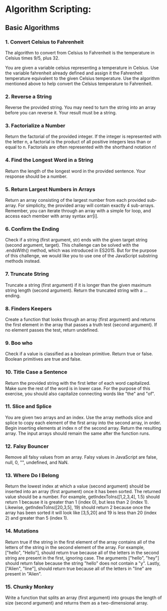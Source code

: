 # Algorithm Scripting: 

## Basic Algorithms

### 1. Convert Celsius to Fahrenheit
The algorithm to convert from Celsius to Fahrenheit is the temperature in Celsius times 9/5, plus 32.

You are given a variable celsius representing a temperature in Celsius. Use the variable fahrenheit already defined and assign it the Fahrenheit temperature equivalent to the given Celsius temperature. Use the algorithm mentioned above to help convert the Celsius temperature to Fahrenheit.

### 2. Reverse a String
Reverse the provided string.
You may need to turn the string into an array before you can reverse it.
Your result must be a string.

### 3. Factorialize a Number
Return the factorial of the provided integer.
If the integer is represented with the letter n, a factorial is the product of all positive integers less than or equal to n.
Factorials are often represented with the shorthand notation n!

### 4. Find the Longest Word in a String
Return the length of the longest word in the provided sentence.
Your response should be a number.

### 5. Return Largest Numbers in Arrays
Return an array consisting of the largest number from each provided sub-array. For simplicity, the provided array will contain exactly 4 sub-arrays.
Remember, you can iterate through an array with a simple for loop, and access each member with array syntax arr[i].

### 6. Confirm the Ending
Check if a string (first argument, str) ends with the given target string (second argument, target).
This challenge can be solved with the .endsWith() method, which was introduced in ES2015. But for the purpose of this challenge, we would like you to use one of the JavaScript substring methods instead.

### 7. Truncate String
Truncate a string (first argument) if it is longer than the given maximum string length (second argument). Return the truncated string with a ... ending.

### 8. Finders Keepers
Create a function that looks through an array (first argument) and returns the first element in the array that passes a truth test (second argument). If no element passes the test, return undefined.

### 9. Boo who
Check if a value is classified as a boolean primitive. Return true or false.
Boolean primitives are true and false.

### 10. Title Case a Sentence
Return the provided string with the first letter of each word capitalized. Make sure the rest of the word is in lower case.
For the purpose of this exercise, you should also capitalize connecting words like "the" and "of".

### 11. Slice and Splice
You are given two arrays and an index.
Use the array methods slice and splice to copy each element of the first array into the second array, in order.
Begin inserting elements at index n of the second array.
Return the resulting array. The input arrays should remain the same after the function runs.

### 12. Falsy Bouncer
Remove all falsy values from an array.
Falsy values in JavaScript are false, null, 0, "", undefined, and NaN.

### 13. Where Do I Belong
Return the lowest index at which a value (second argument) should be inserted into an array (first argument) once it has been sorted. The returned value should be a number.
For example, getIndexToIns([1,2,3,4], 1.5) should return 1 because it is greater than 1 (index 0), but less than 2 (index 1).
Likewise, getIndexToIns([20,3,5], 19) should return 2 because once the array has been sorted it will look like [3,5,20] and 19 is less than 20 (index 2) and greater than 5 (index 1).

### 14. Mutations
Return true if the string in the first element of the array contains all of the letters of the string in the second element of the array.
For example, ["hello", "Hello"], should return true because all of the letters in the second string are present in the first, ignoring case.
The arguments ["hello", "hey"] should return false because the string "hello" does not contain a "y".
Lastly, ["Alien", "line"], should return true because all of the letters in "line" are present in "Alien".

### 15. Chunky Monkey
Write a function that splits an array (first argument) into groups the length of size (second argument) and returns them as a two-dimensional array.


